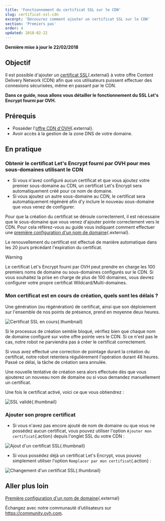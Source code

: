 ```yaml
---
title: 'Fonctionnement du certificat SSL sur le CDN'
slug: certificat-ssl-cdn
excerpt: 'Découvrez comment ajouter un certificat SSL sur le CDN'
section: 'Premiers pas'
order: 4
updated: 2018-02-22
---
```


**Dernière mise à jour le 22/02/2018**

## Objectif

Il est possible d'ajouter un [certificat SSL](https://www.ovh.com/fr/ssl/){.external} à votre offre Content Delivery Network (CDN) afin que vos utilisateurs puissent effectuer des connexions sécurisées, même en passant par le CDN.

**Dans ce guide, nous allons vous détailler le fonctionnement du SSL Let's Encrypt fourni par OVH.**


## Prérequis

- Posséder l'[offre CDN d'OVH](https://www.ovh.com/fr/cdn/){.external}.
- Avoir accès à la gestion de la zone DNS de votre domaine.

## En pratique

### Obtenir le certificat Let's Encrypt fourni par OVH pour mes sous-domaines utilisant le CDN

- Si vous n'avez configuré aucun certificat et que vous ajoutez votre premier sous-domaine au CDN, un certificat Let's Encrypt sera automatiquement créé pour ce nom de domaine.
- Si vous ajoutez un autre sous-domaine au CDN, le certificat sera automatiquement régénéré afin d'y inclure le nouveau sous-domaine que vous venez de configurer.


Pour que la création du certificat se déroule correctement, il est nécessaire que le sous-domaine que vous venez d'ajouter pointe correctement vers le CDN. Pour cela référez-vous au guide vous indiquant comment effectuer une [première configuration d'un nom de domaine](https://docs.ovh.com/fr/cdn-infrastructure/premiere-configuration-domaine-sur-cdn/){.external}.

Le renouvellement du certificat est effectué de manière automatique dans les 20 jours précédant l'expiration du certificat.

> [!warning]
>
> Le certificat Let's Encrypt fourni par OVH peut prendre en charge les 100 premiers noms de domaine ou sous-domaines configurés sur le CDN. Si vous souhaitez la prise en charge de plus de 100 domaines, vous devrez configurer votre propre certificat Wildcard/Multi-domaines.
>


### Mon certificat est en cours de création, quels sont les délais ?

Une génération (ou régénération) de certificat, ainsi que son déploiement sur l'ensemble de nos points de présence, prend en moyenne deux heures.

![Certificat SSL en cours](images/ssl_in_progress.png){.thumbnail}


Si le processus de création semble bloqué, vérifiez bien que chaque nom de domaine configuré sur votre offre pointe vers le CDN. Si ce n'est pas le cas, notre robot ne parviendra pas à créer le certificat correctement.

Si vous avez effectué une correction de pointage durant la création du certificat, notre robot retentera régulièrement l'opération durant 48 heures. Passé ce délai, la tâche de création sera annulée.

Une nouvelle tentative de création sera alors effectuée dès que vous ajouterez un nouveau nom de domaine ou si vous demandez manuellement un certificat.

Une fois le certificat activé, voici ce que vous obtiendrez :

![SSL validé](images/ssl_validated.png){.thumbnail}


### Ajouter son propre certificat

- Si vous n'avez pas encore ajouté de nom de domaine ou que vous ne possédez aucun certificat, vous pouvez utiliser l'option `Ajouter mon certificat`{.action} depuis l'onglet SSL du votre CDN :


![Ajout d'un certificat SSL](images/add_ssl.png){.thumbnail}

- Si vous possédez déjà un certificat Let's Encrypt, vous pouvez simplement utiliser l'option `Remplacer par mon certificat`{.action} :

![Changement d'un certificat SSL](images/change_ssl.png){.thumbnail}


## Aller plus loin

[Première configuration d'un nom de domaine](https://docs.ovh.com/fr/cdn-infrastructure/premiere-configuration-domaine-sur-cdn/){.external}

Échangez avec notre communauté d’utilisateurs sur <https://community.ovh.com>.